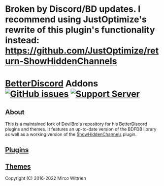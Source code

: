 # Broken by Discord/BD updates. I recommend using JustOptimize's rewrite of this plugin's functionality instead: https://github.com/JustOptimize/return-ShowHiddenChannels


# [BetterDiscord](https://github.com/BetterDiscord/BetterDiscord) Addons [![GitHub issues][github-badge]][github-link] [![Support Server][discord-badge]][discord-invite]

[github-badge]: https://img.shields.io/github/issues/2l47/mwittrien-BetterDiscordAddons.svg
[github-link]: https://github.com/2l47/mwittrien-BetterDiscordAddons/issues/

[discord-badge]: https://img.shields.io/discord/1029590522228121622.svg?color=5f00bf&label=Support%20Server&logo=discord&style=flat-square
[discord-invite]: https://discord.gg/hT8d9ASsky

## About

This is a maintained fork of DevilBro's repository for his BetterDiscord plugins and themes. It features an up-to-date version of the BDFDB library as well as a working version of the [ShowHiddenChannels](https://github.com/2l47/mwittrien-BetterDiscordAddons/tree/preserve-ShowHiddenChannels/Plugins/ShowHiddenChannels#readme) plugin.

## [Plugins](https://github.com/2l47/mwittrien-BetterDiscordAddons/tree/preserve-ShowHiddenChannels/Plugins/)
## [Themes](https://github.com/2l47/mwittrien-BetterDiscordAddons/tree/preserve-ShowHiddenChannels/Themes/)

Copyright (C) 2016-2022 Mirco Wittrien
